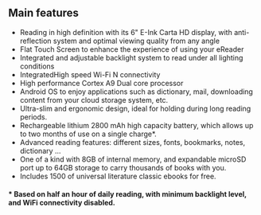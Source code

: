 ## Main features

- Reading in high definition with its 6" E-Ink Carta HD display, with anti-reflection system and optimal viewing quality from any angle
- Flat Touch Screen to enhance the experience of using your eReader
- Integrated and adjustable backlight system to read under all lighting conditions
- IntegratedHigh speed Wi-Fi N connectivity
- High performance Cortex A9 Dual core processor 
- Android OS to enjoy applications such as dictionary, mail,  downloading content from your cloud storage system, etc.
- Ultra-slim and ergonomic design, ideal for holding during long reading periods.
- Rechargeable lithium 2800 mAh high capacity battery, which allows up to two months of use on a single charge*.
- Advanced reading features: different sizes, fonts, bookmarks, notes, dictionary ...
- One of a kind with 8GB of internal memory, and expandable microSD port up to 64GB storage to carry thousands of books with you.
- Includes 1500 of universal literature classic ebooks for free.

#### * Based on half an hour of daily reading, with minimum backlight level, and WiFi connectivity disabled.

